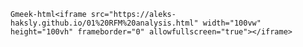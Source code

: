 `Gmeek-html<iframe src="https://aleks-haksly.github.io/01%20RFM%20analysis.html" width="100vw" height="100vh" frameborder="0" allowfullscreen="true"></iframe>`